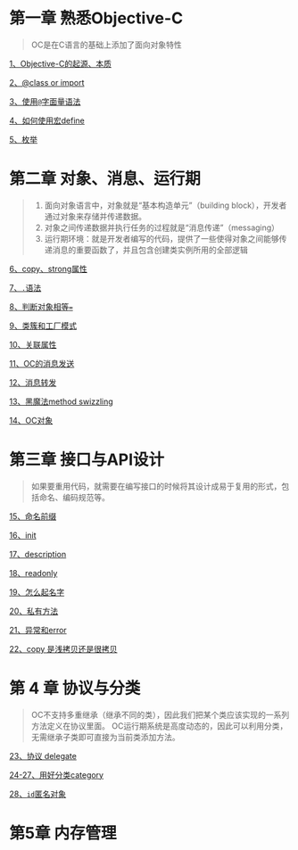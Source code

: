 # 第一章 熟悉Objective-C
> OC是在C语言的基础上添加了面向对象特性

[1、Objective-C的起源、本质](https://github.com/LionWY/Read_Notes/blob/master/Effective%20Objective-C%202.0%20%E7%BC%96%E5%86%99%E9%AB%98%E8%B4%A8%E9%87%8FiOS%E4%B8%8EOS%20X%E4%BB%A3%E7%A0%81%E7%9A%8452%E4%B8%AA%E6%9C%89%E6%95%88%E6%96%B9%E6%B3%95/1.%E4%BA%86%E8%A7%A3Objective-C%E8%AF%AD%E8%A8%80%E7%9A%84%E8%B5%B7%E6%BA%90.md#%E4%BA%86%E8%A7%A3objective-c%E8%AF%AD%E8%A8%80%E7%9A%84%E8%B5%B7%E6%BA%90)


[2、@class or import](https://github.com/LionWY/Read_Notes/blob/master/Effective%20Objective-C%202.0%20%E7%BC%96%E5%86%99%E9%AB%98%E8%B4%A8%E9%87%8FiOS%E4%B8%8EOS%20X%E4%BB%A3%E7%A0%81%E7%9A%8452%E4%B8%AA%E6%9C%89%E6%95%88%E6%96%B9%E6%B3%95/2.%E5%9C%A8%E7%B1%BB%E7%9A%84%E5%A4%B4%E6%96%87%E4%BB%B6%E4%B8%AD%E5%B0%BD%E9%87%8F%E5%B0%91%E5%BC%95%E5%85%A5%E5%85%B6%E4%BB%96%E5%A4%B4%E6%96%87%E4%BB%B6.md#%E5%9C%A8%E7%B1%BB%E7%9A%84%E5%A4%B4%E6%96%87%E4%BB%B6%E4%B8%AD%E5%B0%BD%E9%87%8F%E5%B0%91%E5%BC%95%E5%85%A5%E5%85%B6%E4%BB%96%E5%A4%B4%E6%96%87%E4%BB%B6)


[3、使用`@`字面量语法](https://github.com/LionWY/Read_Notes/blob/master/Effective%20Objective-C%202.0%20%E7%BC%96%E5%86%99%E9%AB%98%E8%B4%A8%E9%87%8FiOS%E4%B8%8EOS%20X%E4%BB%A3%E7%A0%81%E7%9A%8452%E4%B8%AA%E6%9C%89%E6%95%88%E6%96%B9%E6%B3%95/3.%E5%A4%9A%E7%94%A8%E5%AD%97%E9%9D%A2%E9%87%8F%E8%AF%AD%E6%B3%95%EF%BC%8C%E5%B0%91%E7%94%A8%E4%B8%8E%E4%B9%8B%E7%AD%89%E4%BB%B7%E7%9A%84%E6%96%B9%E6%B3%95.md#%E5%A4%9A%E7%94%A8%E5%AD%97%E9%9D%A2%E9%87%8F%E8%AF%AD%E6%B3%95%E5%B0%91%E7%94%A8%E4%B8%8E%E4%B9%8B%E7%AD%89%E4%BB%B7%E7%9A%84%E6%96%B9%E6%B3%95)


[4、如何使用宏define](https://github.com/LionWY/Read_Notes/blob/master/Effective%20Objective-C%202.0%20%E7%BC%96%E5%86%99%E9%AB%98%E8%B4%A8%E9%87%8FiOS%E4%B8%8EOS%20X%E4%BB%A3%E7%A0%81%E7%9A%8452%E4%B8%AA%E6%9C%89%E6%95%88%E6%96%B9%E6%B3%95/4.%E5%A4%9A%E7%94%A8%E7%B1%BB%E5%9E%8B%E5%B8%B8%E9%87%8F%EF%BC%8C%E5%B0%91%E7%94%A8%23define%E9%A2%84%E5%A4%84%E7%90%86%E6%8C%87%E4%BB%A4.md#%E5%A4%9A%E7%94%A8%E7%B1%BB%E5%9E%8B%E5%8F%98%E9%87%8F%E5%B0%91%E7%94%A8define%E9%A2%84%E5%A4%84%E7%90%86%E6%8C%87%E4%BB%A4)


[5、枚举](https://github.com/LionWY/Read_Notes/blob/master/Effective%20Objective-C%202.0%20%E7%BC%96%E5%86%99%E9%AB%98%E8%B4%A8%E9%87%8FiOS%E4%B8%8EOS%20X%E4%BB%A3%E7%A0%81%E7%9A%8452%E4%B8%AA%E6%9C%89%E6%95%88%E6%96%B9%E6%B3%95/5.%E7%94%A8%E6%9E%9A%E4%B8%BE%E8%A1%A8%E7%A4%BA%E7%8A%B6%E6%80%81%E3%80%81%E9%80%89%E9%A1%B9%E3%80%81%E7%8A%B6%E6%80%81%E7%A0%81.md#%E7%94%A8%E6%9E%9A%E4%B8%BE%E8%A1%A8%E7%A4%BA%E7%8A%B6%E6%80%81%E9%80%89%E9%A1%B9%E7%8A%B6%E6%80%81%E7%A0%81)


# 第二章 对象、消息、运行期

> 1. 面向对象语言中，对象就是“基本构造单元”（building block），开发者通过对象来存储并传递数据。
> 2. 对象之间传递数据并执行任务的过程就是“消息传递”（messaging）
> 3. 运行期环境：就是开发者编写的代码，提供了一些使得对象之间能够传递消息的重要函数了，并且包含创建类实例所用的全部逻辑


[6、copy、strong属性](https://github.com/LionWY/Read_Notes/blob/master/Effective%20Objective-C%202.0%20%E7%BC%96%E5%86%99%E9%AB%98%E8%B4%A8%E9%87%8FiOS%E4%B8%8EOS%20X%E4%BB%A3%E7%A0%81%E7%9A%8452%E4%B8%AA%E6%9C%89%E6%95%88%E6%96%B9%E6%B3%95/6.%E7%90%86%E8%A7%A3%E2%80%9C%E5%B1%9E%E6%80%A7%E2%80%9D.md#%E7%90%86%E8%A7%A3%E5%B1%9E%E6%80%A7)


[7、`.`语法](https://github.com/LionWY/Read_Notes/blob/master/Effective%20Objective-C%202.0%20%E7%BC%96%E5%86%99%E9%AB%98%E8%B4%A8%E9%87%8FiOS%E4%B8%8EOS%20X%E4%BB%A3%E7%A0%81%E7%9A%8452%E4%B8%AA%E6%9C%89%E6%95%88%E6%96%B9%E6%B3%95/7.%E5%9C%A8%E5%AF%B9%E8%B1%A1%E5%86%85%E9%83%A8%E5%B0%BD%E9%87%8F%E7%9B%B4%E6%8E%A5%E8%AE%BF%E9%97%AE%E5%AE%9E%E4%BE%8B%E5%8F%98%E9%87%8F.md#%E5%9C%A8%E5%AF%B9%E8%B1%A1%E5%86%85%E9%83%A8%E5%B0%BD%E9%87%8F%E7%9B%B4%E6%8E%A5%E8%AE%BF%E9%97%AE%E5%AE%9E%E4%BE%8B%E5%8F%98%E9%87%8F)


[8、判断对象相等`=`](https://github.com/LionWY/Read_Notes/blob/master/Effective%20Objective-C%202.0%20%E7%BC%96%E5%86%99%E9%AB%98%E8%B4%A8%E9%87%8FiOS%E4%B8%8EOS%20X%E4%BB%A3%E7%A0%81%E7%9A%8452%E4%B8%AA%E6%9C%89%E6%95%88%E6%96%B9%E6%B3%95/8.%E7%90%86%E8%A7%A3%E5%AF%B9%E8%B1%A1%E7%AD%89%E5%90%8C%E6%80%A7.md#%E7%90%86%E8%A7%A3%E5%AF%B9%E8%B1%A1%E7%AD%89%E5%90%8C%E6%80%A7)

[9、类簇和工厂模式](https://github.com/LionWY/Read_Notes/blob/master/Effective%20Objective-C%202.0%20%E7%BC%96%E5%86%99%E9%AB%98%E8%B4%A8%E9%87%8FiOS%E4%B8%8EOS%20X%E4%BB%A3%E7%A0%81%E7%9A%8452%E4%B8%AA%E6%9C%89%E6%95%88%E6%96%B9%E6%B3%95/9.%E4%BB%A5%E7%B1%BB%E7%B0%87%E6%A8%A1%E5%BC%8F%E9%9A%90%E8%97%8F%E5%AE%9E%E7%8E%B0%E7%BB%86%E8%8A%82.md#%E4%BB%A5%E7%B1%BB%E7%B0%87%E6%A8%A1%E5%BC%8F%E9%9A%90%E8%97%8F%E5%AE%9E%E7%8E%B0%E7%BB%86%E8%8A%82)

[10、关联属性](https://github.com/LionWY/Read_Notes/blob/master/Effective%20Objective-C%202.0%20%E7%BC%96%E5%86%99%E9%AB%98%E8%B4%A8%E9%87%8FiOS%E4%B8%8EOS%20X%E4%BB%A3%E7%A0%81%E7%9A%8452%E4%B8%AA%E6%9C%89%E6%95%88%E6%96%B9%E6%B3%95/10.%E5%9C%A8%E6%97%A2%E6%9C%89%E7%B1%BB%E4%B8%AD%E4%BD%BF%E7%94%A8%E5%85%B3%E8%81%94%E5%AF%B9%E8%B1%A1%E5%AD%98%E6%94%BE%E8%87%AA%E5%AE%9A%E4%B9%89%E6%95%B0%E6%8D%AE.md#%E5%9C%A8%E6%97%A2%E6%9C%89%E7%B1%BB%E4%B8%AD%E4%BD%BF%E7%94%A8%E5%85%B3%E8%81%94%E5%AF%B9%E8%B1%A1%E5%AD%98%E6%94%BE%E8%87%AA%E5%AE%9A%E4%B9%89%E6%95%B0%E6%8D%AE)

[11、OC的消息发送](https://github.com/LionWY/Read_Notes/blob/master/Effective%20Objective-C%202.0%20%E7%BC%96%E5%86%99%E9%AB%98%E8%B4%A8%E9%87%8FiOS%E4%B8%8EOS%20X%E4%BB%A3%E7%A0%81%E7%9A%8452%E4%B8%AA%E6%9C%89%E6%95%88%E6%96%B9%E6%B3%95/11.%E7%90%86%E8%A7%A3objc_msgSend%E7%9A%84%E4%BD%9C%E7%94%A8.md#%E7%90%86%E8%A7%A3objc_msgsend%E7%9A%84%E4%BD%9C%E7%94%A8)

[12、消息转发](https://github.com/LionWY/Read_Notes/blob/master/Effective%20Objective-C%202.0%20%E7%BC%96%E5%86%99%E9%AB%98%E8%B4%A8%E9%87%8FiOS%E4%B8%8EOS%20X%E4%BB%A3%E7%A0%81%E7%9A%8452%E4%B8%AA%E6%9C%89%E6%95%88%E6%96%B9%E6%B3%95/12.%E7%90%86%E8%A7%A3%E6%B6%88%E6%81%AF%E8%BD%AC%E5%8F%91%E6%9C%BA%E5%88%B6.md#%E7%90%86%E8%A7%A3%E6%B6%88%E6%81%AF%E8%BD%AC%E5%8F%91)

[13、黑魔法method swizzling](https://github.com/LionWY/Read_Notes/blob/master/Effective%20Objective-C%202.0%20%E7%BC%96%E5%86%99%E9%AB%98%E8%B4%A8%E9%87%8FiOS%E4%B8%8EOS%20X%E4%BB%A3%E7%A0%81%E7%9A%8452%E4%B8%AA%E6%9C%89%E6%95%88%E6%96%B9%E6%B3%95/13.%E7%94%A8%E6%96%B9%E6%B3%95%E8%B0%83%E9%85%8D%E6%8A%80%E6%9C%AF%E8%B0%83%E8%AF%95%E9%BB%91%E7%9B%92%E6%96%B9%E6%B3%95.md#%E7%94%A8%E6%96%B9%E6%B3%95%E8%B0%83%E9%85%8D%E6%8A%80%E6%9C%AF%E8%B0%83%E8%AF%95%E9%BB%91%E7%9B%92%E6%96%B9%E6%B3%95)

[14、OC对象](https://github.com/LionWY/Read_Notes/blob/master/Effective%20Objective-C%202.0%20%E7%BC%96%E5%86%99%E9%AB%98%E8%B4%A8%E9%87%8FiOS%E4%B8%8EOS%20X%E4%BB%A3%E7%A0%81%E7%9A%8452%E4%B8%AA%E6%9C%89%E6%95%88%E6%96%B9%E6%B3%95/14.%E7%90%86%E8%A7%A3%E7%B1%BB%E5%AF%B9%E8%B1%A1%E7%9A%84%E7%94%A8%E6%84%8F.md#%E7%90%86%E8%A7%A3%E7%B1%BB%E5%AF%B9%E8%B1%A1%E7%9A%84%E7%94%A8%E6%84%8F)

# 第三章 接口与API设计

> 如果要重用代码，就需要在编写接口的时候将其设计成易于复用的形式，包括命名、编码规范等。

[15、命名前缀](https://github.com/LionWY/Read_Notes/blob/master/Effective%20Objective-C%202.0%20%E7%BC%96%E5%86%99%E9%AB%98%E8%B4%A8%E9%87%8FiOS%E4%B8%8EOS%20X%E4%BB%A3%E7%A0%81%E7%9A%8452%E4%B8%AA%E6%9C%89%E6%95%88%E6%96%B9%E6%B3%95/15.%E7%94%A8%E5%89%8D%E7%BC%80%E9%81%BF%E5%85%8D%E5%91%BD%E5%90%8D%E7%A9%BA%E9%97%B4%E5%86%B2%E7%AA%81.md#%E7%94%A8%E5%89%8D%E7%BC%80%E9%81%BF%E5%85%8D%E5%91%BD%E5%90%8D%E7%A9%BA%E9%97%B4%E5%86%B2%E7%AA%81)

[16、init](https://github.com/LionWY/Read_Notes/blob/master/Effective%20Objective-C%202.0%20%E7%BC%96%E5%86%99%E9%AB%98%E8%B4%A8%E9%87%8FiOS%E4%B8%8EOS%20X%E4%BB%A3%E7%A0%81%E7%9A%8452%E4%B8%AA%E6%9C%89%E6%95%88%E6%96%B9%E6%B3%95/16.%E6%8F%90%E4%BE%9B%E5%85%A8%E8%83%BD%E5%88%9D%E5%A7%8B%E5%8C%96%E6%96%B9%E6%B3%95.md#%E6%8F%90%E4%BE%9B%E5%85%A8%E8%83%BD%E5%88%9D%E5%A7%8B%E5%8C%96%E6%96%B9%E6%B3%95)

[17、description](https://github.com/LionWY/Read_Notes/blob/master/Effective%20Objective-C%202.0%20%E7%BC%96%E5%86%99%E9%AB%98%E8%B4%A8%E9%87%8FiOS%E4%B8%8EOS%20X%E4%BB%A3%E7%A0%81%E7%9A%8452%E4%B8%AA%E6%9C%89%E6%95%88%E6%96%B9%E6%B3%95/17.%E5%AE%9E%E7%8E%B0description%E6%96%B9%E6%B3%95.md#%E5%AE%9E%E7%8E%B0description%E6%96%B9%E6%B3%95)

[18、readonly](https://github.com/LionWY/Read_Notes/blob/master/Effective%20Objective-C%202.0%20%E7%BC%96%E5%86%99%E9%AB%98%E8%B4%A8%E9%87%8FiOS%E4%B8%8EOS%20X%E4%BB%A3%E7%A0%81%E7%9A%8452%E4%B8%AA%E6%9C%89%E6%95%88%E6%96%B9%E6%B3%95/18.%E5%B0%BD%E9%87%8F%E4%BD%BF%E7%94%A8%E4%B8%8D%E5%8F%AF%E5%8F%98%E5%AF%B9%E8%B1%A1.md#%E5%B0%BD%E9%87%8F%E4%BD%BF%E7%94%A8%E4%B8%8D%E5%8F%AF%E5%8F%98%E5%AF%B9%E8%B1%A1)

[19、怎么起名字](https://github.com/LionWY/Read_Notes/blob/master/Effective%20Objective-C%202.0%20%E7%BC%96%E5%86%99%E9%AB%98%E8%B4%A8%E9%87%8FiOS%E4%B8%8EOS%20X%E4%BB%A3%E7%A0%81%E7%9A%8452%E4%B8%AA%E6%9C%89%E6%95%88%E6%96%B9%E6%B3%95/19.%E4%BD%BF%E7%94%A8%E6%B8%85%E6%99%B0%E8%80%8C%E5%8D%8F%E8%B0%83%E7%9A%84%E5%91%BD%E5%90%8D%E6%96%B9%E5%BC%8F.md#%E4%BD%BF%E7%94%A8%E6%B8%85%E6%99%B0%E8%80%8C%E5%8D%8F%E8%B0%83%E7%9A%84%E5%91%BD%E5%90%8D%E6%96%B9%E5%BC%8F)

[20、私有方法](https://github.com/LionWY/Read_Notes/blob/master/Effective%20Objective-C%202.0%20%E7%BC%96%E5%86%99%E9%AB%98%E8%B4%A8%E9%87%8FiOS%E4%B8%8EOS%20X%E4%BB%A3%E7%A0%81%E7%9A%8452%E4%B8%AA%E6%9C%89%E6%95%88%E6%96%B9%E6%B3%95/20.%E4%B8%BA%E7%A7%81%E6%9C%89%E6%96%B9%E6%B3%95%E5%90%8D%E5%8A%A0%E5%89%8D%E7%BC%80.md#%E4%B8%BA%E7%A7%81%E6%9C%89%E6%96%B9%E6%B3%95%E5%90%8D%E5%8A%A0%E5%89%8D%E7%BC%80)

[21、异常和error](https://github.com/LionWY/Read_Notes/blob/master/Effective%20Objective-C%202.0%20%E7%BC%96%E5%86%99%E9%AB%98%E8%B4%A8%E9%87%8FiOS%E4%B8%8EOS%20X%E4%BB%A3%E7%A0%81%E7%9A%8452%E4%B8%AA%E6%9C%89%E6%95%88%E6%96%B9%E6%B3%95/21.%E7%90%86%E8%A7%A3Objective-C%E9%94%99%E8%AF%AF%E7%B1%BB%E5%9E%8B.md#%E7%90%86%E8%A7%A3oc%E9%94%99%E8%AF%AF%E7%B1%BB%E5%9E%8B)


[22、copy 是浅拷贝还是很拷贝](https://github.com/LionWY/Read_Notes/blob/master/Effective%20Objective-C%202.0%20%E7%BC%96%E5%86%99%E9%AB%98%E8%B4%A8%E9%87%8FiOS%E4%B8%8EOS%20X%E4%BB%A3%E7%A0%81%E7%9A%8452%E4%B8%AA%E6%9C%89%E6%95%88%E6%96%B9%E6%B3%95/22.%E7%90%86%E8%A7%A3NSCoping%E5%8D%8F%E8%AE%AE.md#%E7%90%86%E8%A7%A3nscoping%E5%8D%8F%E8%AE%AE)


# 第 4 章 协议与分类

> OC不支持多重继承（继承不同的类），因此我们把某个类应该实现的一系列方法定义在协议里面。
> OC运行期系统是高度动态的，因此可以利用分类，无需继承子类即可直接为当前类添加方法。

[23、协议 delegate](https://github.com/LionWY/Read_Notes/blob/master/Effective%20Objective-C%202.0%20%E7%BC%96%E5%86%99%E9%AB%98%E8%B4%A8%E9%87%8FiOS%E4%B8%8EOS%20X%E4%BB%A3%E7%A0%81%E7%9A%8452%E4%B8%AA%E6%9C%89%E6%95%88%E6%96%B9%E6%B3%95/23.%E9%80%9A%E8%BF%87%E5%A7%94%E6%89%98%E4%B8%8E%E6%95%B0%E6%8D%AE%E6%BA%90%E5%8D%8F%E8%AE%AE%E8%BF%9B%E8%A1%8C%E5%AF%B9%E8%B1%A1%E9%97%B4%E9%80%9A%E4%BF%A1.md#%E9%80%9A%E8%BF%87%E5%A7%94%E6%89%98%E4%B8%8E%E6%95%B0%E6%8D%AE%E6%BA%90%E5%8D%8F%E8%AE%AE%E8%BF%9B%E8%A1%8C%E5%AF%B9%E8%B1%A1%E9%97%B4%E9%80%9A%E4%BF%A1)

[24-27、用好分类category](https://github.com/LionWY/Read_Notes/blob/master/Effective%20Objective-C%202.0%20%E7%BC%96%E5%86%99%E9%AB%98%E8%B4%A8%E9%87%8FiOS%E4%B8%8EOS%20X%E4%BB%A3%E7%A0%81%E7%9A%8452%E4%B8%AA%E6%9C%89%E6%95%88%E6%96%B9%E6%B3%95/24-27%E5%88%86%E7%B1%BB%E7%9A%84%E5%8A%9F%E8%83%BD.md#24-%E5%B0%86%E7%B1%BB%E7%9A%84%E5%AE%9E%E7%8E%B0%E4%BB%A3%E7%A0%81%E5%88%86%E6%95%A3%E5%88%B0%E4%BE%BF%E4%BA%8E%E7%AE%A1%E7%90%86%E7%9A%84%E6%95%B0%E4%B8%AA%E5%88%86%E7%B1%BB%E4%B9%8B%E4%B8%AD)


[28、`id`匿名对象](https://github.com/LionWY/Read_Notes/blob/master/Effective%20Objective-C%202.0%20%E7%BC%96%E5%86%99%E9%AB%98%E8%B4%A8%E9%87%8FiOS%E4%B8%8EOS%20X%E4%BB%A3%E7%A0%81%E7%9A%8452%E4%B8%AA%E6%9C%89%E6%95%88%E6%96%B9%E6%B3%95/28.%E9%80%9A%E8%BF%87%E5%8D%8F%E8%AE%AE%E6%8F%90%E4%BE%9B%E5%8C%BF%E5%90%8D%E5%AF%B9%E8%B1%A1.md#%E9%80%9A%E8%BF%87%E5%8D%8F%E8%AE%AE%E6%8F%90%E4%BE%9B%E5%8C%BF%E5%90%8D%E5%AF%B9%E8%B1%A1)

# 第5章 内存管理

> 

